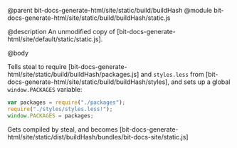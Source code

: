 @parent bit-docs-generate-html/site/static/build/buildHash
@module bit-docs-generate-html/site/static/build/buildHash/static.js

@description An unmodified copy of
[bit-docs-generate-html/site/default/static/static.js].

@body

Tells steal to require
[bit-docs-generate-html/site/static/build/buildHash/packages.js] and
`styles.less` from
[bit-docs-generate-html/site/static/build/buildHash/styles], and sets up a
global `window.PACKAGES` variable:

```js
var packages = require("./packages");
require("./styles/styles.less!");
window.PACKAGES = packages;
```

Gets compiled by steal, and becomes
[bit-docs-generate-html/site/static/dist/buildHash/bundles/bit-docs-site/static.js]

